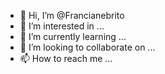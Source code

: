 - 👋 Hi, I’m @Francianebrito
- 👀 I’m interested in ...
- 🌱 I’m currently learning ...
- 💞️ I’m looking to collaborate on ...
- 📫 How to reach me ...

<!---
Francianebrito/Francianebrito is a ✨ special ✨ repository because its `README.md` (this file) appears on your GitHub profile.
You can click the Preview link to take a look at your changes.
--->
